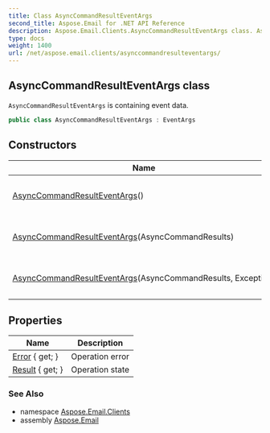 ```yaml
---
title: Class AsyncCommandResultEventArgs
second_title: Aspose.Email for .NET API Reference
description: Aspose.Email.Clients.AsyncCommandResultEventArgs class. AsyncCommandResultEventArgs is containing event data
type: docs
weight: 1400
url: /net/aspose.email.clients/asynccommandresulteventargs/
---
```

## AsyncCommandResultEventArgs class

`AsyncCommandResultEventArgs` is containing event data.

```csharp
public class AsyncCommandResultEventArgs : EventArgs
```

## Constructors

| Name | Description |
| --- | --- |
| [AsyncCommandResultEventArgs](asynccommandresulteventargs/#constructor)() | Initializes a new instance of the `AsyncCommandResultEventArgs` class. |
| [AsyncCommandResultEventArgs](asynccommandresulteventargs/#constructor_1)(AsyncCommandResults) | Initializes a new instance of the `AsyncCommandResultEventArgs` class. |
| [AsyncCommandResultEventArgs](asynccommandresulteventargs/#constructor_2)(AsyncCommandResults, Exception) | Initializes a new instance of the `AsyncCommandResultEventArgs` class. |

## Properties

| Name | Description |
| --- | --- |
| [Error](../../aspose.email.clients/asynccommandresulteventargs/error/) { get; } | Operation error |
| [Result](../../aspose.email.clients/asynccommandresulteventargs/result/) { get; } | Operation state |

### See Also

* namespace [Aspose.Email.Clients](../../aspose.email.clients/)
* assembly [Aspose.Email](../../)


